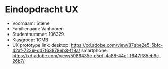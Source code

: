 # Eindopdracht UX

- Voornaam: Stiene
- Familienaam:  Vanhooren
- Studentnummer: 106329
- Klasgroep: 1GMB
- UX prototype link: 
desktop: https://xd.adobe.com/view/87abe2e5-5bfc-42af-7236-dd7f63878eb3-f19a/
smartphone: https://xd.adobe.com/view/5086435e-c5cf-4a88-44cf-f647ff85eb9c-26b7/
